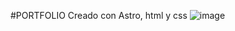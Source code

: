 #PORTFOLIO
Creado con Astro, html y css
![image](https://github.com/Franklynjsb/portfolio/assets/98553892/63fce4cd-ceaf-4674-bf5b-9001b2c80d34)
